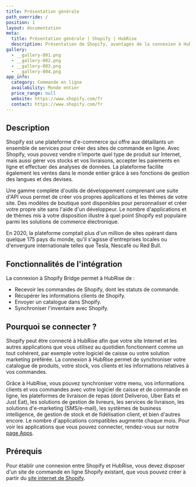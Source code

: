 ```yaml
---
title: Présentation générale
path_override: /
position: 1
layout: documentation
meta:
  title: Présentation générale | Shopify | HubRise
  description: Présentation de Shopify, avantages de la connexion à HubRise, fonctionnalités de l'intégration. Synchronisez les données entre logiciel de caisse et applications.
gallery:
  - __gallery-001.png
  - __gallery-002.png
  - __gallery-003.png
  - __gallery-004.png
app_info:
  category: Commande en ligne
  availability: Monde entier
  price_range: null
  website: https://www.shopify.com/fr
  contact: https://www.shopify.com/fr
---
```


## Description

Shopify est une plateforme d'e-commerce qui offre aux détaillants un ensemble de services pour créer des sites de commande en ligne. Avec Shopify, vous pouvez vendre n'importe quel type de produit sur Internet, mais aussi gérer vos stocks et vos livraisons, accepter les paiements en ligne et effectuer des analyses de données. La plateforme facilite également les ventes dans le monde entier grâce à ses fonctions de gestion des langues et des devises.

Une gamme complète d'outils de développement comprenant une suite d'API vous permet de créer vos propres applications et les thèmes de votre site. Des modèles de boutique sont disponibles pour personnaliser et créer votre propre site sans l'aide d'un développeur. Le nombre d'applications et de thèmes mis à votre disposition illustre à quel point Shopify est populaire parmi les solutions de commerce électronique.

En 2020, la plateforme comptait plus d'un million de sites opérant dans quelque 175 pays du monde, qu'il s'agisse d'entreprises locales ou d'envergure internationale telles que Tesla, Nescafé ou Red Bull.

## Fonctionnalités de l'intégration

La connexion à Shopify Bridge permet à HubRise de :

- Recevoir les commandes de Shopify, dont les statuts de commande.
- Récupérer les informations clients de Shopify.
- Envoyer un catalogue dans Shopify.
- Synchroniser l'inventaire avec Shopify.

## Pourquoi se connecter ?

Shopify peut être connecté à HubRise afin que votre site Internet et les autres applications que vous utilisez au quotidien fonctionnent comme un tout cohérent, par exemple votre logiciel de caisse ou votre solution marketing préférée. La connexion à HubRise permet de synchroniser votre catalogue de produits, votre stock, vos clients et les informations relatives à vos commandes.

Grâce à HubRise, vous pouvez synchroniser votre menu, vos informations clients et vos commandes avec votre logiciel de caisse et de commande en ligne, les plateformes de livraison de repas (dont Deliveroo, Uber Eats et Just Eat), les solutions de gestion de livreurs, les services de livraison, les solutions d'e-marketing (SMS/e-mail), les systèmes de business intelligence, de gestion de stock et de fidélisation client, et bien d'autres encore. Le nombre d'applications compatibles augmente chaque mois. Pour voir les applications que vous pouvez connecter, rendez-vous sur notre [page Apps](/apps).

## Prérequis

Pour établir une connexion entre Shopify et HubRise, vous devez disposer d'un site de commande en ligne Shopify existant, que vous pouvez créer à partir du [site internet de Shopify](https://www.shopify.com).
